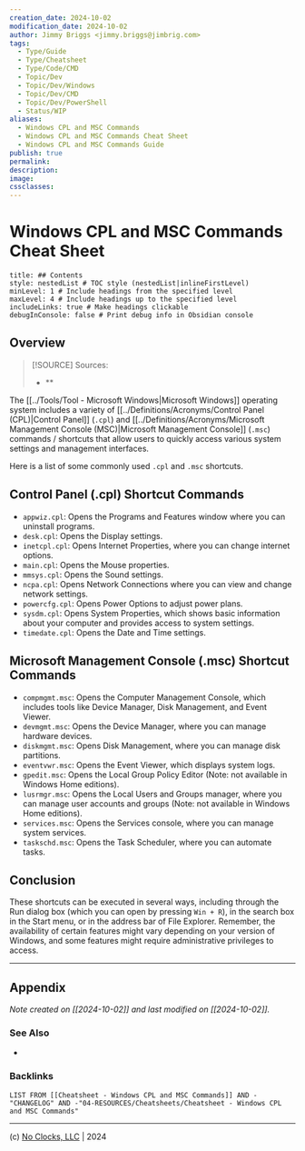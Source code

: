 ```yaml
---
creation_date: 2024-10-02
modification_date: 2024-10-02
author: Jimmy Briggs <jimmy.briggs@jimbrig.com>
tags:
  - Type/Guide
  - Type/Cheatsheet
  - Type/Code/CMD
  - Topic/Dev
  - Topic/Dev/Windows
  - Topic/Dev/CMD
  - Topic/Dev/PowerShell
  - Status/WIP
aliases:
  - Windows CPL and MSC Commands
  - Windows CPL and MSC Commands Cheat Sheet
  - Windows CPL and MSC Commands Guide
publish: true
permalink:
description:
image:
cssclasses:
---
```


# Windows CPL and MSC Commands Cheat Sheet

```table-of-contents
title: ## Contents 
style: nestedList # TOC style (nestedList|inlineFirstLevel)
minLevel: 1 # Include headings from the specified level
maxLevel: 4 # Include headings up to the specified level
includeLinks: true # Make headings clickable
debugInConsole: false # Print debug info in Obsidian console
```

## Overview

> [!SOURCE] Sources:
> - **

The [[../Tools/Tool - Microsoft Windows|Microsoft Windows]] operating system includes a variety of [[../Definitions/Acronyms/Control Panel (CPL)|Control Panel]] (`.cpl`) and [[../Definitions/Acronyms/Microsoft Management Console (MSC)|Microsoft Management Console]] (`.msc`) commands / shortcuts that allow users to quickly access various system settings and management interfaces.

Here is a list of some commonly used `.cpl` and `.msc` shortcuts.

## Control Panel (.cpl) Shortcut Commands

- `appwiz.cpl`: Opens the Programs and Features window where you can uninstall programs.
- `desk.cpl`: Opens the Display settings.
- `inetcpl.cpl`: Opens Internet Properties, where you can change internet options.
- `main.cpl`: Opens the Mouse properties.
- `mmsys.cpl`: Opens the Sound settings.
- `ncpa.cpl`: Opens Network Connections where you can view and change network settings.
- `powercfg.cpl`: Opens Power Options to adjust power plans.
- `sysdm.cpl`: Opens System Properties, which shows basic information about your computer and provides access to system settings.
- `timedate.cpl`: Opens the Date and Time settings.

## Microsoft Management Console (.msc) Shortcut Commands

- `compmgmt.msc`: Opens the Computer Management Console, which includes tools like Device Manager, Disk Management, and Event Viewer.
- `devmgmt.msc`: Opens the Device Manager, where you can manage hardware devices.
- `diskmgmt.msc`: Opens Disk Management, where you can manage disk partitions.
- `eventvwr.msc`: Opens the Event Viewer, which displays system logs.
- `gpedit.msc`: Opens the Local Group Policy Editor (Note: not available in Windows Home editions).
- `lusrmgr.msc`: Opens the Local Users and Groups manager, where you can manage user accounts and groups (Note: not available in Windows Home editions).
- `services.msc`: Opens the Services console, where you can manage system services.
- `taskschd.msc`: Opens the Task Scheduler, where you can automate tasks.

## Conclusion

These shortcuts can be executed in several ways, including through the Run dialog box (which you can open by pressing `Win + R`), in the search box in the Start menu, or in the address bar of File Explorer. Remember, the availability of certain features might vary depending on your version of Windows, and some features might require administrative privileges to access.

***

## Appendix

*Note created on [[2024-10-02]] and last modified on [[2024-10-02]].*

### See Also

- 

### Backlinks

```dataview
LIST FROM [[Cheatsheet - Windows CPL and MSC Commands]] AND -"CHANGELOG" AND -"04-RESOURCES/Cheatsheets/Cheatsheet - Windows CPL and MSC Commands"
```

***

(c) [No Clocks, LLC](https://github.com/noclocks) | 2024
